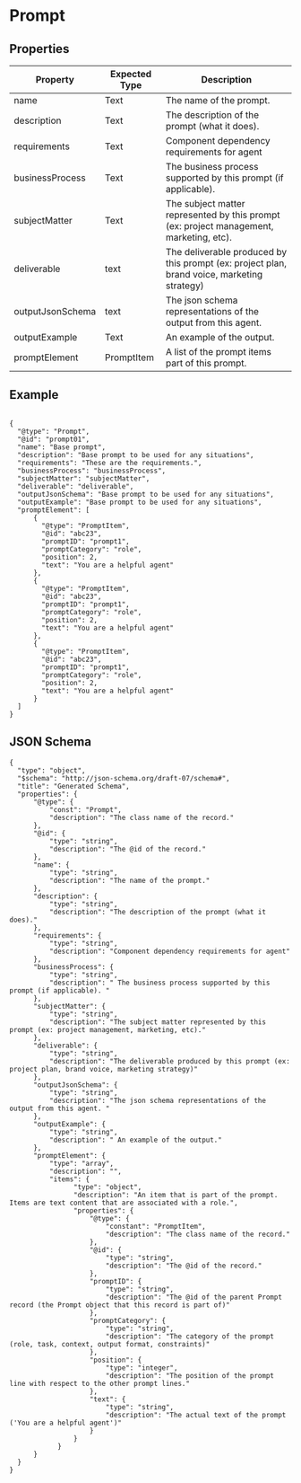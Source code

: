 # Prompt

## Properties

|Property | Expected Type | Description |
|--- |--- |--- |
|name | Text | The name of the prompt. |
|description | Text | The description of the prompt (what it does).  |
|requirements | Text | Component dependency requirements for agent |
|businessProcess | Text | The business process supported by this prompt (if applicable).  |
|subjectMatter | Text | The subject matter represented by this prompt (ex: project management, marketing, etc).  |
|deliverable | text | The deliverable produced by this prompt (ex: project plan, brand voice, marketing strategy) |
|outputJsonSchema | text | The json schema representations of the output from this agent.  |
|outputExample | Text | An example of the output. | 
|promptElement | PromptItem | A list of the prompt items part of this prompt. |

## Example 

```

{
  "@type": "Prompt",
  "@id": "prompt01",
  "name": "Base prompt",
  "description": "Base prompt to be used for any situations",
  "requirements": "These are the requirements.",
  "businessProcess": "businessProcess",
  "subjectMatter": "subjectMatter",
  "deliverable": "deliverable",
  "outputJsonSchema": "Base prompt to be used for any situations",
  "outputExample": "Base prompt to be used for any situations",
  "promptElement": [
      {
        "@type": "PromptItem",
        "@id": "abc23",
        "promptID": "prompt1",
        "promptCategory": "role",
        "position": 2,
        "text": "You are a helpful agent"
      },
      {
        "@type": "PromptItem",
        "@id": "abc23",
        "promptID": "prompt1",
        "promptCategory": "role",
        "position": 2,
        "text": "You are a helpful agent"
      },
      {
        "@type": "PromptItem",
        "@id": "abc23",
        "promptID": "prompt1",
        "promptCategory": "role",
        "position": 2,
        "text": "You are a helpful agent"
      }
  ]
}

```


## JSON Schema

```
{
  "type": "object",
  "$schema": "http://json-schema.org/draft-07/schema#",
  "title": "Generated Schema",
  "properties": {
      "@type": {
          "const": "Prompt",
          "description": "The class name of the record."
      },
      "@id": {
          "type": "string",
          "description": "The @id of the record."
      },
      "name": {
          "type": "string",
          "description": "The name of the prompt."
      },
      "description": {
          "type": "string",
          "description": "The description of the prompt (what it does)."
      },
      "requirements": {
          "type": "string",
          "description": "Component dependency requirements for agent"
      },
      "businessProcess": {
          "type": "string",
          "description": " The business process supported by this prompt (if applicable). "
      },
      "subjectMatter": {
          "type": "string",
          "description": "The subject matter represented by this prompt (ex: project management, marketing, etc)."
      },
      "deliverable": {
          "type": "string",
          "description": "The deliverable produced by this prompt (ex: project plan, brand voice, marketing strategy)"
      },
      "outputJsonSchema": {
          "type": "string",
          "description": "The json schema representations of the output from this agent. "
      },
      "outputExample": {
          "type": "string",
          "description": " An example of the output."
      },
      "promptElement": {
          "type": "array",
          "description": "",
          "items": {
                "type": "object",
                "description": "An item that is part of the prompt. Items are text content that are associated with a role.",
                "properties": {
                    "@type": {
                        "constant": "PromptItem",
                        "description": "The class name of the record."
                    },
                    "@id": {
                        "type": "string",
                        "description": "The @id of the record."
                    },
                    "promptID": {
                        "type": "string",
                        "description": "The @id of the parent Prompt record (the Prompt object that this record is part of)"
                    },
                    "promptCategory": {
                        "type": "string",
                        "description": "The category of the prompt (role, task, context, output format, constraints)"
                    },
                    "position": {
                        "type": "integer",
                        "description": "The position of the prompt line with respect to the other prompt lines."
                    },
                    "text": {
                        "type": "string",
                        "description": "The actual text of the prompt ('You are a helpful agent')"
                    }
                }
            }
      }
  }
}


```
